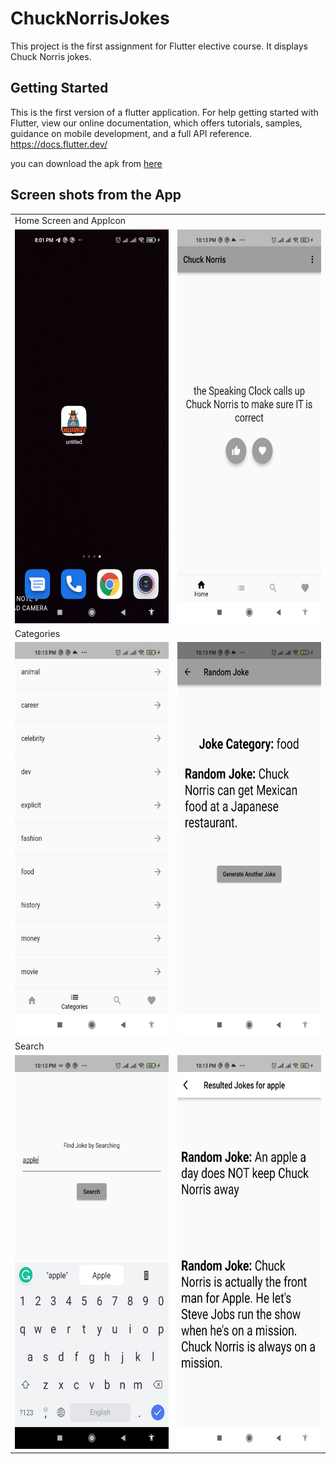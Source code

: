 # ChuckNorrisJokes

This project is the first assignment for Flutter elective course. It displays Chuck Norris jokes.

## Getting Started

This is the first version of a flutter application.
For help getting started with Flutter, view our online documentation, which offers tutorials, samples, guidance on mobile development, and a full API reference.
https://docs.flutter.dev/

you can download the apk from [here](/build/app/outputs/flutter-apk/app-release.apk)

## Screen shots from the App

<table>
  <tr>
    <td>Home Screen and AppIcon</td>
  </tr>
  <tr>
    <td><img src="/screenshots/photo5873080513143617803.jpg" width=300 height=630></td>
    <td><img src="/screenshots/photo5873080513143617802.jpg" width=300 height=630></td>
  </tr>
<tr>
    <td>Categories</td>
  </tr>
<tr>
    <td><img src="/screenshots/photo5873080513143617801.jpg" width=300 height=630></td>
    <td><img src="/screenshots/photo5873080513143617800.jpg" width=300 height=630></td>
  </tr>
<tr>
    <td>Search</td>
  </tr>
<tr>
    <td><img src="/screenshots/photo5873080513143617799.jpg" width=300 height=630></td>
    <td><img src="/screenshots/photo5873080513143617798.jpg" width=300 height=630></td>
  </tr>
 </table>
